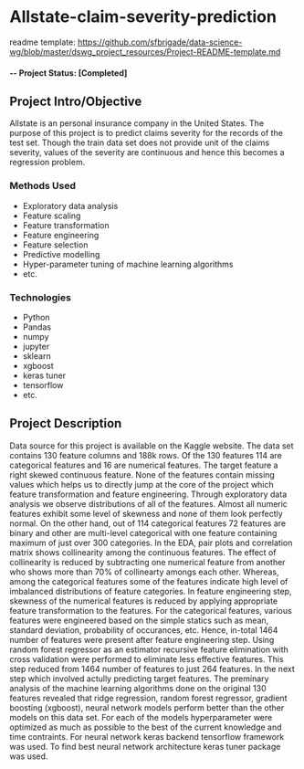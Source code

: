 # Allstate-claim-severity-prediction

readme template: https://github.com/sfbrigade/data-science-wg/blob/master/dswg_project_resources/Project-README-template.md

#### -- Project Status: [Completed]

## Project Intro/Objective
Allstate is an personal insurance company in the United States. The purpose of this project is to predict claims severity for the records of the test set. Though the train data set does not provide unit of the claims severity, values of the severity are continuous and hence this becomes a regression problem.

### Methods Used
* Exploratory data analysis
* Feature scaling
* Feature transformation
* Feature engineering
* Feature selection
* Predictive modelling
* Hyper-parameter tuning of machine learning algorithms
* etc.

### Technologies
* Python
* Pandas
* numpy
* jupyter
* sklearn
* xgboost
* keras tuner
* tensorflow
* etc. 

## Project Description
Data source for this project is available on the Kaggle website. The data set contains 130 feature columns and 188k rows. Of the 130 features 114 are categorical features and 16 are numerical features. The target feature a right skewed continuous feature. None of the features contain missing values which helps us to directly jump at the core of the project which feature transformation and feature engineering. Through exploratory data analysis we observe distributions of all of the features. Almost all numeric features exhibit some level of skewness and none of them look perfectly normal. On the other hand, out of 114 categorical features 72 features are binary and other are multi-level categorical with one feature containing maximum of just over 300 categories. In the EDA, pair plots and correlation matrix shows collinearity among the continuous features. The effect of collinearity is reduced by subtracting one numerical feature from another who shows more than 70% of collinearty amongs each other. Whereas, among the categorical features some of the features indicate high level of imbalanced distributions of feature categories. In feature engineering step, skewness of the numerical features is reduced by applying appropriate feature transformation to the features. For the categorical features, various features were engineered based on the simple statics such as mean, standard deviation, probability of occurances, etc. Hence, in-total 1464 number of features were present after feature engineering step. Using random forest regressor as an estimator recursive feature elimination with cross validation were performed to eliminate less effective features. This step reduced from 1464 number of features to just 264 features. In the next step which involved actully predicting target features. The preminary analysis of the machine learning algorithms done on the original 130 features revealed that ridge regression, random forest regressor, gradient boosting (xgboost), neural network models perform better than the other models on this data set. For each of the models hyperparameter were optimized as much as possible to the best of the current knowledge and time contraints. For neural network keras backend tensorflow framework was used. To find best neural network architecture keras tuner package was used.
